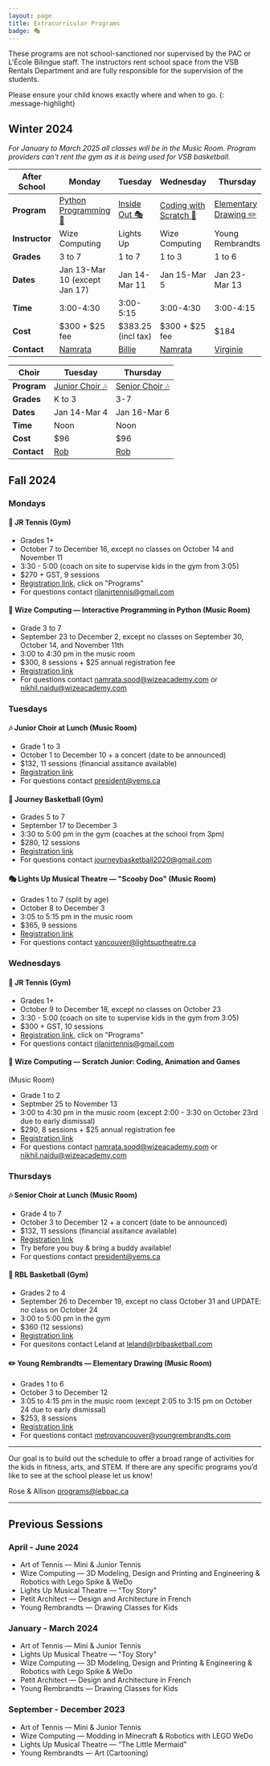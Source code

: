 ```yaml
---
layout: page
title: Extracurricular Programs
badge: 🎭
---
```


These programs are not school-sanctioned nor supervised by the PAC or L'École Bilingue staff. The instructors rent school space from the VSB Rentals Department and are fully responsible for the supervision of the students.

Please ensure your child knows exactly where and when to go.
{: .message-highlight}

## Winter 2024 
_For January to March 2025 all classes will be in the Music Room. Program providers can't rent the gym as it is being used for VSB basketball._


|After School| Monday    | Tuesday    | Wednesday     | Thursday |
| --- | --- | --- | --- | --- |
|**Program**| [Python Programming 📱](https://app.amilia.com/store/en/wize-academy-of-vancouver-south-richmond/shop/programs/107270) |  [Inside Out 🎭](https://lightsuptheatre.ca/afterschool/lecolebilingue/) | [Coding with Scratch 🤖](https://app.amilia.com/store/en/wize-academy-of-vancouver-south-richmond/shop/programs/107270)| [Elementary Drawing ️️️✏️](https://campscui.active.com/orgs/youngrembrandtsmetrovancouver?season=3567836&session=64589836)|
|**Instructor**| Wize Computing | Lights Up | Wize Computing | Young Rembrandts |
|**Grades**| 3 to 7 |1 to 7     |1 to 3 |1 to 6 |
|**Dates**| Jan 13-Mar 10 (except Jan 17) | Jan 14-Mar 11 | Jan 15-Mar 5 | Jan 23-Mar 13 | 
|**Time**| 3:00-4:30 | 3:00-5:15 | 3:00-4:30 | 3:00-4:15 | 
|**Cost**| $300 + $25 fee | $383.25 (incl tax) | $300 + $25 fee | $184 | 
|**Contact**| [Namrata](mailto:namrata.sood@wizeacademy.com) |[Billie](mailto:vancouver@lightsuptheatre.ca)|[Namrata](mailto:namrata.sood@wizeacademy.com) |[Virginie](mailto:metrovancouver@youngrembrandts.com) |

|Choir|  Tuesday    |  Thursday |
| --- | --- | --- |
|**Program**|     [Junior Choir 🎶 ](https://www.onlinebookingsystem.com/choralregistration)|  [Senior Choir 🎶](https://www.onlinebookingsystem.com/choralregistration)|
|**Grades**|  K to 3  |  3-7 |
|**Dates**|  Jan 14-Mar 4 | Jan 16-Mar 6 | 
|**Time**|   Noon | Noon |
|**Cost**| $96 | $96 |
|**Contact**| [Rob](mailto:president@vems.ca) | [Rob](mailto:president@vems.ca) |


<!-- 
### Mondays

#### 📱 Python Programming, Beginner/Intermediate (Music Room)
- Grades 3 to 7
- January 13 to March 10 (no class on Family Day)
- 3:00 to 4:30 pm in the music room
- $300, 8 sessions + $25 annual registration fee 
- [Registration link](https://app.amilia.com/store/en/wize-academy-of-vancouver-south-richmond/shop/programs/107270)
- Contact [Namrata](mailto:namrata.sood@wizeacademy.com) with questions. 

### Tuesdays

#### 🎭 Lights Up Musical Theatre — "Inside Out" (Music Room)
- Grades 1 to 7
- January 14 to March 11
- 3:05 to 5:15 pm in the music room
- $383.25 (incl tax), 9 sessions
- [Registration link](https://lightsuptheatre.ca/afterschool/lecolebilingue/)
- Contact [Billie](mailto:vancouver@lightsuptheatre.ca) with questions.

### Wednesdays

#### 🤖 Wize Computing — Coding and Animation with MIT Scratch (Music Room)
- Grades 1 to 3
- January 15 to March 5
- 3:00 to 4:30 pm in the music room
- $300, 8 sessions + $25 annual registration fee
- [Registration link](https://app.amilia.com/store/en/wize-academy-of-vancouver-south-richmond/shop/programs/107270)
- Contact [Namrata](mailto:namrata.sood@wizeacademy.com) with questions. 

### Thursdays

#### ✏️ Young Rembrandts — Elementary Drawing (Music Room)
- Grades 1 to 6
- January 23 to March 13
- 3:05 to 4:15 pm in the music room 
- $184, 8 sessions
- [Registration link](https://campscui.active.com/orgs/youngrembrandtsmetrovancouver?season=3567836&session=64589836)
- Contact [Virginie](mailto:metrovancouver@youngrembrandts.com) with questions.
 -->



## Fall 2024

### Mondays

#### 🎾 JR Tennis (Gym)  
- Grades 1+
- October 7 to December 16, except no classes on October 14 and November 11
- 3:30 - 5:00 (coach on site to supervise kids in the gym from 3:05)
- $270 + GST, 9 sessions
- [Registration link](https://www.jrtennis.ca/), click on "Programs"
- For questions contact <rilanjrtennis@gmail.com>

#### 📱 Wize Computing — Interactive Programming in Python (Music Room)
- Grade 3 to 7
- September 23 to December 2, except no classes on September 30, October 14, and November 11th
- 3:00 to 4:30 pm in the music room
- $300, 8 sessions + $25 annual registration fee 
- [Registration link](https://app.amilia.com/store/en/wize-academy-of-vancouver-south-richmond/shop/activities/5457362)
- For questions contact <namrata.sood@wizeacademy.com> or <nikhil.naidu@wizeacademy.com>

### Tuesdays

#### 🎶 Junior Choir at Lunch (Music Room)
- Grade 1 to 3
- October 1 to December 10 + a concert (date to be announced)
- $132, 11 sessions (financial assitance available)
- [Registration link](https://vems.ca/signup.html)
- For questions contact <president@vems.ca>

#### 🏀 Journey Basketball (Gym)
- Grades 5 to 7
- September 17 to December 3 
- 3:30 to 5:00 pm in the gym (coaches at the school from 3pm)
- $280, 12 sessions
- [Registration link](https://www.journeybasketball.ca/developmentprogram/development-program-at-lecole-bilingue)
- For questions contact <journeybasketball2020@gmail.com>

#### 🎭 Lights Up Musical Theatre — "Scooby Doo" (Music Room)
- Grades 1 to 7 (split by age)
- October 8 to December 3
- 3:05 to 5:15 pm in the music room
- $365, 9 sessions
- [Registration link](https://lightsuptheatre.ca/afterschool/lecolebilingue/)
- For questions contact <vancouver@lightsuptheatre.ca>

### Wednesdays

#### 🎾 JR Tennis (Gym)
- Grades 1+
- October 9 to December 18, except no classes on October 23
- 3:30 - 5:00 (coach on site to supervise kids in the gym from 3:05)
- $300 + GST, 10 sessions
- [Registration link](https://www.jrtennis.ca/), click on "Programs"
- For questions contact <rilanjrtennis@gmail.com>

#### 🤖 Wize Computing — Scratch Junior: Coding, Animation and Games
 (Music Room)
- Grade 1 to 2
- Septmber 25 to November 13
- 3:00 to 4:30 pm in the music room (except 2:00 - 3:30 on October 23rd due to early dismissal)
- $290, 8 sessions + $25 annual registration fee
- [Registration link](https://app.amilia.com/store/en/wize-academy-of-vancouver-south-richmond/shop/activities/5457363)
- For questions contact <namrata.sood@wizeacademy.com> or <nikhil.naidu@wizeacademy.com>

### Thursdays

#### 🎶 Senior Choir at Lunch (Music Room)
- Grade 4 to 7
- October 3 to December 12 + a concert (date to be announced)
- $132, 11 sessions (financial assitance available)
- [Registration link](https://vems.ca/signup.html)
- Try before you buy & bring a buddy available! 
- For questions contact <president@vems.ca>

#### 🏀 RBL Basketball (Gym)
- Grades 2 to 4
- September 26 to December 19, except no class October 31 and UPDATE: no class on October 24
- 3:00 to 5:00 pm in the gym
- $360 (12 sessions)
- [Registration link](https://secure.esportsdesk.com/login.cfm?leagueID=22292&clientID=1477&regEventID=68387)
- For quesitons contact Leland at <leland@rblbasketball.com>

#### ✏️ Young Rembrandts — Elementary Drawing (Music Room)
- Grades 1 to 6
- October 3 to December 12
- 3:05 to 4:15 pm in the music room (except 2:05 to 3:15 pm on October 24 due to early dismissal)
- $253, 8 sessions
- [Registration link](https://campscui.active.com/orgs/YoungRembrandtsMetroVancouver?season=3529941&session=63667941)
- For questions contact <metrovancouver@youngrembrandts.com>


---

Our goal is to build out the schedule to offer a broad range of activities for the kids in fitness, arts, and STEM. If there are any specific programs you’d like to see at the school please let us know!

Rose & Allison
[programs@lebpac.ca](mailto:programs@lebpac.ca)

---

## Previous Sessions

### April - June 2024
- Art of Tennis — Mini & Junior Tennis
- Wize Computing — 3D Modeling, Design and Printing and Engineering & Robotics with Lego Spike & WeDo
- Lights Up Musical Theatre — "Toy Story"
- Petit Architect — Design and Architecture in French
- Young Rembrandts — Drawing Classes for Kids

### January - March 2024
- Art of Tennis — Mini & Junior Tennis
- Lights Up Musical Theatre — "Toy Story"
- Wize Computing — 3D Modeling, Design and Printing & Engineering & Robotics with Lego Spike & WeDo
- Petit Architect — Design and Architecture in French
- Young Rembrandts — Drawing Classes for Kids

### September - December 2023
- Art of Tennis — Mini & Junior Tennis
- Wize Computing — Modding in Minecraft & Robotics with LEGO WeDo
- Lights Up Musical Theatre — “The Little Mermaid”
- Young Rembrandts — Art (Cartooning)